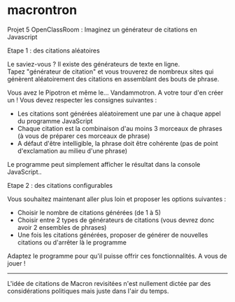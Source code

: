 # macrontron
Projet 5 OpenClassRoom : Imaginez un générateur de citations en Javascript  
  
Etape 1 : des citations aléatoires  
  
Le saviez-vous ? Il existe des générateurs de texte en ligne.  
Tapez "générateur de citation" et vous trouverez de nombreux sites qui génèrent aléatoirement des citations en assemblant des bouts de phrase.  
  
Vous avez le Pipotron et même le... Vandammotron. A votre tour d'en créer un ! Vous devez respecter les consignes suivantes :  
  
- Les citations sont générées aléatoirement une par une à chaque appel du programme JavaScript  
- Chaque citation est la combinaison d'au moins 3 morceaux de phrases (à vous de préparer ces morceaux de phrase)  
- A défaut d'être intelligible, la phrase doit être cohérente (pas de point d'exclamation au milieu d'une phrase)  
  
Le programme peut simplement afficher le résultat dans la console JavaScript..  
  
Etape 2 : des citations configurables  
  
Vous souhaitez maintenant aller plus loin et proposer les options suivantes :  
  
- Choisir le nombre de citations générées (de 1 à 5)    
- Choisir entre 2 types de générateurs de citations (vous devrez donc avoir 2 ensembles de phrases)    
- Une fois les citations générées, proposer de générer de nouvelles citations ou d'arrêter là le programme    
  
Adaptez le programme pour qu'il puisse offrir ces fonctionnalités. A vous de jouer !  

-----------------------------------------------------------------------------------------  
L'idée de citations de Macron revisitées n'est nullement dictée par des considérations politiques mais juste dans l'air du temps.  

